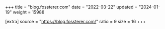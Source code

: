 +++
title = "blog.fossterer.com"
date = "2022-03-22"
updated = "2024-01-19"
weight = 15988

[extra]
source = "https://blog.fossterer.com/"
ratio = 9
size = 16
+++
